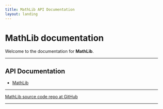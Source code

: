 ```yaml
---
title: MathLib API Documentation
layout: landing
---
```


# MathLib documentation

Welcome to the documentation for **MathLib**.

---

## API Documentation

- [MathLib](xref:MathLib)  


---
[MathLib source code repo at GitHub](https://github.com/HexMerlin/MathLib)

---
